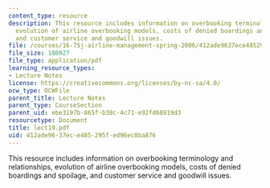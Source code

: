 ```yaml
---
content_type: resource
description: This resource includes information on overbooking terminology and relationships,
  evolution of airline overbooking models, costs of denied boardings and spoilage,
  and customer service and goodwill issues.
file: /courses/16-75j-airline-management-spring-2006/412ade9637ece485295fed96ec8ba876_lect19.pdf
file_size: 180027
file_type: application/pdf
learning_resource_types:
- Lecture Notes
license: https://creativecommons.org/licenses/by-nc-sa/4.0/
ocw_type: OCWFile
parent_title: Lecture Notes
parent_type: CourseSection
parent_uid: ebe3197b-865f-b38c-4c71-e92fd68919d3
resourcetype: Document
title: lect19.pdf
uid: 412ade96-37ec-e485-295f-ed96ec8ba876
---
```

This resource includes information on overbooking terminology and relationships, evolution of airline overbooking models, costs of denied boardings and spoilage, and customer service and goodwill issues.